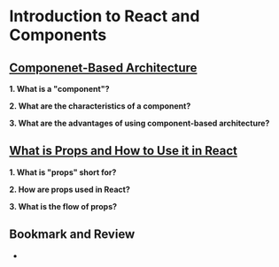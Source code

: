 # Introduction to React and Components

## [Componenet-Based Architecture](https://www.tutorialspoint.com/software_architecture_design/component_based_architecture.htm)

**1. What is a "component"?**

**2. What are the characteristics of a component?**

**3. What are the advantages of using component-based architecture?**

## [What is Props and How to Use it in React](https://itnext.io/what-is-props-and-how-to-use-it-in-react-da307f500da0#%3A~%3Atext%3D%E2%80%9CProps%E2%80%9D%20is%20a%20special%20keyword%2Cway%20from%20parent%20to%20child)

**1. What is "props" short for?**

**2. How are props used in React?**

**3. What is the flow of props?**

## Bookmark and Review

- [](https://reactjs.org/tutorial/tutorial.html)
